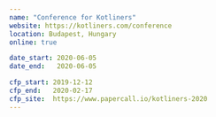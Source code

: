 ```yaml
---
name: "Conference for Kotliners"
website: https://kotliners.com/conference
location: Budapest, Hungary
online: true

date_start: 2020-06-05
date_end:   2020-06-05

cfp_start: 2019-12-12
cfp_end:   2020-02-17
cfp_site:  https://www.papercall.io/kotliners-2020
---
```

